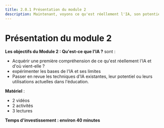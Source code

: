 ```yaml
---
title: 2.0.1 Présentation du module 2
description: Maintenant, voyons ce qu'est réellement l'IA, son potentiel et ses limites pour l'éducation.
---
```


# Présentation du module 2

**Les objectifs du Module 2 : Qu'est-ce que l'IA ?** sont :

- Acquérir une première compréhension de ce qu'est réellement l'IA et d'où vient-elle ?
- expérimenter les bases de l'IA et ses limites
- Passer en revue les techniques d'IA existantes, leur potentiel ou leurs utilisations actuelles dans l'éducation.

**Matériel** :

- 2 vidéos
- 2 activités
- 3 lectures

**Temps d'investissement : environ 40 minutes**
